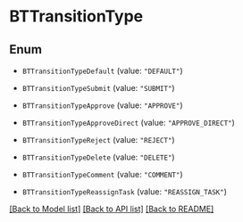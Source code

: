 # BTTransitionType

## Enum


* `BTTransitionTypeDefault` (value: `"DEFAULT"`)

* `BTTransitionTypeSubmit` (value: `"SUBMIT"`)

* `BTTransitionTypeApprove` (value: `"APPROVE"`)

* `BTTransitionTypeApproveDirect` (value: `"APPROVE_DIRECT"`)

* `BTTransitionTypeReject` (value: `"REJECT"`)

* `BTTransitionTypeDelete` (value: `"DELETE"`)

* `BTTransitionTypeComment` (value: `"COMMENT"`)

* `BTTransitionTypeReassignTask` (value: `"REASSIGN_TASK"`)


[[Back to Model list]](../README.md#documentation-for-models) [[Back to API list]](../README.md#documentation-for-api-endpoints) [[Back to README]](../README.md)


